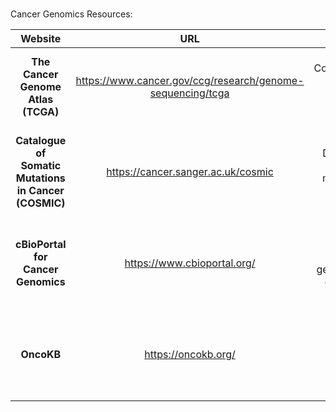 \
Cancer Genomics Resources:

|                      **Website**                      |                           **URL**                            |                  **Focus**                   |                               Features                                |
|:----------------:|:-----------------:|:----------------:|:----------------:|
|          **The Cancer Genome Atlas (TCGA)**           | <https://www.cancer.gov/ccg/research/genome-sequencing/tcga> |    Comprehensive cancer genomics database    |    Access to multi-omics data, visualization tools, clinical data     |
| **Catalogue of Somatic Mutations in Cancer (COSMIC)** |             <https://cancer.sanger.ac.uk/cosmic>             |   Database of somatic mutations in cancer    |   Mutational signatures, gene mutation frequency, genome-wide data    |
|          **cBioPortal for Cancer Genomics**           |                <https://www.cbioportal.org/>                 | Interactive cancer genomics data exploration | Visualization tools, data from multiple studies, cross-study analysis |
|                      **OncoKB**                       |                    <https://oncokb.org/>                     |      Precision oncology knowledge base       |   Information on the effects of specific mutations, FDA recognition   |
